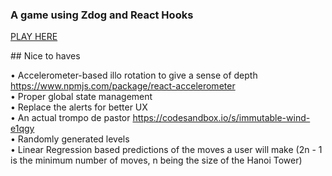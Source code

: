 ### A game using Zdog and React Hooks

[PLAY HERE](https://trompodepastor.art)

## Nice to haves

• Accelerometer-based illo rotation to give a sense of depth https://www.npmjs.com/package/react-accelerometer  
• Proper global state management  
• Replace the alerts for better UX  
• An actual trompo de pastor https://codesandbox.io/s/immutable-wind-e1qgy  
• Randomly generated levels  
• Linear Regression based predictions of the moves a user will make (2n - 1 is the minimum number of moves, n being the size of the Hanoi Tower)
